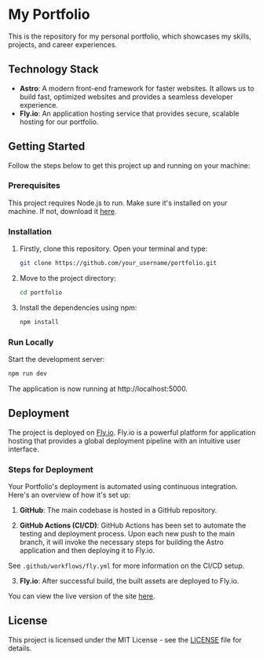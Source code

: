 # My Portfolio

This is the repository for my personal portfolio, which showcases my skills, projects, and career experiences.

## Technology Stack

- **Astro**: A modern front-end framework for faster websites. It allows us to build fast, optimized websites and provides a seamless developer experience.
- **Fly.io**: An application hosting service that provides secure, scalable hosting for our portfolio.

## Getting Started

Follow the steps below to get this project up and running on your machine:

### Prerequisites

This project requires Node.js to run. Make sure it's installed on your machine. If not, download it [here](https://nodejs.org/en/download/).

### Installation

1. Firstly, clone this repository. Open your terminal and type:
   ```bash
   git clone https://github.com/your_username/portfolio.git
   ```
2. Move to the project directory:
   ```bash
   cd portfolio
   ```
3. Install the dependencies using npm:
   ```bash
   npm install
   ```

### Run Locally

Start the development server:

```bash
npm run dev
```

The application is now running at http://localhost:5000.

## Deployment

The project is deployed on [Fly.io](https://fly.io/). Fly.io is a powerful platform for application hosting that provides a global deployment pipeline with an intuitive user interface.

### Steps for Deployment

Your Portfolio's deployment is automated using continuous integration. Here's an overview of how it's set up:

1. **GitHub**: The main codebase is hosted in a GitHub repository.

2. **GitHub Actions (CI/CD)**: GitHub Actions has been set to automate the testing and deployment process. Upon each new push to the main branch, it will invoke the necessary steps for building the Astro application and then deploying it to Fly.io.

See `.github/workflows/fly.yml` for more information on the CI/CD setup.

3. **Fly.io**: After successful build, the built assets are deployed to Fly.io.

You can view the live version of the site [here](https://mehdi-merkachi.dev).

## License

This project is licensed under the MIT License - see the [LICENSE](LICENSE) file for details.

